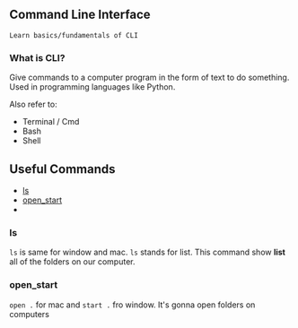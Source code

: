 ## Command Line Interface

    Learn basics/fundamentals of CLI
    
### What is CLI?

Give commands to a computer program in the form of text to do something. Used in programming languages like Python.

Also refer to: 

* Terminal / Cmd 
* Bash 
* Shell

## Useful Commands

* [ls](#ls)
* [open_start](#open_start)
* 

### ls 

`ls` is same for window and mac. `ls` stands for list. This command show **list** all of the folders on our computer.

### open_start

`open .` for mac and `start .` fro window. It's gonna open folders on computers 

